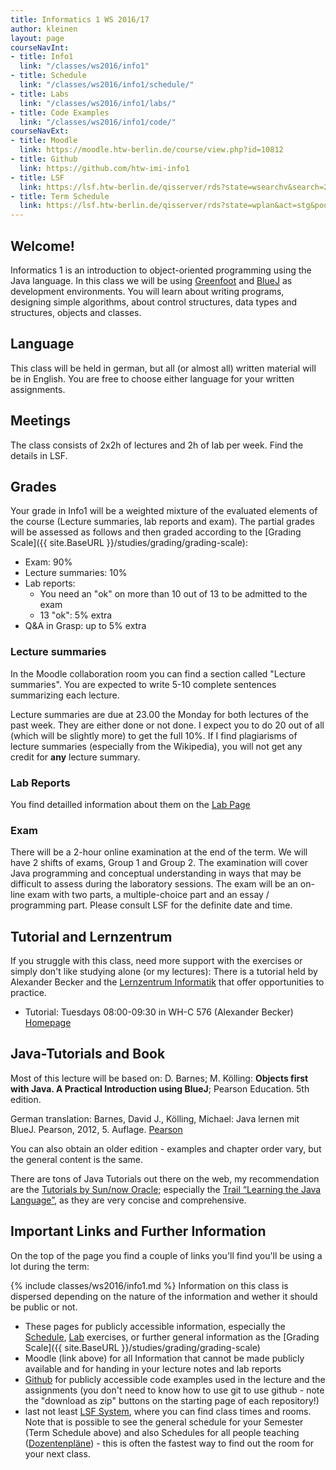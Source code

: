 ```yaml
---
title: Informatics 1 WS 2016/17
author: kleinen
layout: page
courseNavInt:
- title: Info1
  link: "/classes/ws2016/info1"
- title: Schedule
  link: "/classes/ws2016/info1/schedule/"
- title: Labs
  link: "/classes/ws2016/info1/labs/"
- title: Code Examples
  link: "/classes/ws2016/info1/code/"
courseNavExt:
- title: Moodle
  link: https://moodle.htw-berlin.de/course/view.php?id=10812
- title: Github
  link: https://github.com/htw-imi-info1
- title: LSF
  link: https://lsf.htw-berlin.de/qisserver/rds?state=wsearchv&search=2&veranstaltung.veranstid=120088
- title: Term Schedule
  link: https://lsf.htw-berlin.de/qisserver/rds?state=wplan&act=stg&pool=stg&show=plan&P.vx=kurz&r_zuordabstgv.semvonint=1&r_zuordabstgv.sembisint=1&missing=allTerms&k_abstgv.abstgvnr=231
---
```


## Welcome!

Informatics 1 is an introduction to object-oriented programming using the Java
language. In this class we will be using [Greenfoot](https://www.greenfoot.org)
and [BlueJ](https://bluej.org/) as development environments.
You will learn about writing programs, designing simple algorithms, about
control structures, data types and structures, objects and classes.

## Language

This class will be held in german, but all (or almost all) written material will
be in English. You are free to choose either language for your written assignments.

## Meetings

The class consists of 2x2h of lectures and 2h of lab per week. Find the details in
LSF.

## Grades

Your grade in Info1 will be a weighted mixture of the evaluated elements of the course (Lecture summaries, lab reports and exam). The partial grades will be assessed as follows and then graded according to the [Grading Scale]({{ site.BaseURL }}/studies/grading/grading-scale):

* Exam: 90%
* Lecture summaries: 10%
* Lab reports:
    * You need an "ok" on more than 10 out of 13 to be admitted to
the exam
    * 13 "ok": 5% extra
* Q&A in Grasp: up to 5% extra


### Lecture summaries
In the Moodle collaboration room you can find a section called "Lecture summaries". You are expected to write 5-10 complete sentences summarizing each lecture.

Lecture summaries are due at 23.00 the Monday for both lectures of the past week. They are either done or not done. I expect you to do 20 out of all (which will be slightly more) to get the full 10%.
 If I find plagiarisms of lecture summaries (especially from the Wikipedia), you will not get any credit for **any** lecture summary.

### Lab Reports
You find detailled information about them on the [Lab Page](labs/)

### Exam

There will be a 2-hour online examination at the end of the term. We will have 2 shifts of exams, Group 1 and Group 2. The examination will cover Java programming and conceptual understanding in ways that may be difficult to assess during the laboratory sessions. The exam will be an on-line exam with two parts, a multiple-choice part and an essay / programming part. Please consult LSF for the definite date and time.

## Tutorial and Lernzentrum

If you struggle with this class, need more support with the exercises or simply don't like studying alone (or my lectures):
There is a tutorial held by Alexander Becker and the [Lernzentrum Informatik](https://www.htw-berlin.de/studieninteressierte/lernzentren/lernzentrum-informatik/) that offer opportunities to practice.

* Tutorial:  Tuesdays  08:00-09:30 in WH-C 576 (Alexander Becker) [Homepage](https://home.htw-berlin.de/~s0533351/termine.html)

## Java-Tutorials and Book

Most of this lecture will be based on: D. Barnes; M. Kölling: **Objects first with Java. A Practical Introduction using BlueJ**; Pearson Education. 5th edition.

German translation: Barnes, David J., Kölling, Michael: Java lernen mit BlueJ. Pearson, 2012, 5. Auflage. [Pearson](https://www.pearson-studium.de/main/main.asp?page=bookdetails&ProductID=199389)

You can also obtain an older edition - examples and chapter order vary, but the general content is the same.

There are tons of Java Tutorials out there on the web, my recommendation are the [Tutorials by Sun/now Oracle][7]; especially the [Trail &#8220;Learning the Java Language&#8221;][8], as they are very concise and comprehensive.


 [7]: https://download.oracle.com/javase/tutorial/
 [8]: https://download.oracle.com/javase/tutorial/java/

## Important Links and Further Information

On the top of the page you find a couple of links you'll find you'll be using a lot during the term:

{% include classes/ws2016/info1.md %}
Information on this class is dispersed depending on the nature of the information and wether it should be public or not.

* These pages for publicly accessible information, especially the [Schedule](schedule), [Lab](labs) exercises, or further general information as the [Grading Scale]({{ site.BaseURL }}/studies/grading/grading-scale)
* Moodle (link above) for all Information that cannot be made publicly available and for handing in your lecture notes and lab reports
* [Github](https://github.com/htw-imi-info1) for publicly accessible code examples used in the lecture and the assignments (you don't need to know how to use git to use github - note the "download as zip" buttons on the starting page of each repository!)
*  last not least [LSF System](https://lsf.htw-berlin.de), where you can find class times and rooms. Note that is possible to see the general schedule for your Semester (Term Schedule above) and also Schedules for all people teaching ([Dozentenpläne](https://lsf.htw-berlin.de/qisserver/rds?state=change&type=5&moduleParameter=personDPlanSearch&nextdir=change&next=search.vm&subdir=person)) - this is often the fastest way to find out the room for your next class.
